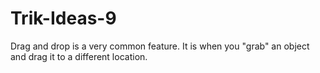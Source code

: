 # Trik-Ideas-9
Drag and drop is a very common feature. It is when you "grab" an object and drag it to a different location.
